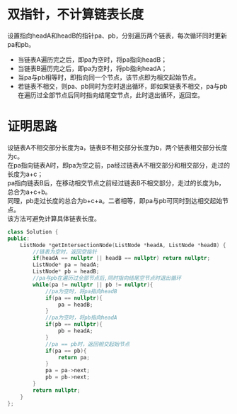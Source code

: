 # 双指针，不计算链表长度
设置指向headA和headB的指针pa、pb，分别遍历两个链表，每次循环同时更新pa和pb。
* 当链表A遍历完之后，即pa为空时，将pa指向headB；
* 当链表B遍历完之后，即pa为空时，将pb指向headA；
* 当pa与pb相等时，即指向同一个节点，该节点即为相交起始节点。
* 若链表不相交，则pa、pb同时为空时退出循环，即如果链表不相交，pa与pb在遍历过全部节点后同时指向结尾空节点，此时退出循环，返回空。
# 证明思路
设链表A不相交部分长度为a，链表B不相交部分长度为b，两个链表相交部分长度为c。<br>
在pa指向链表A时，即pa为空之前，pa经过链表A不相交部分和相交部分，走过的长度为a+c；<br>
pa指向链表B后，在移动相交节点之前经过链表B不相交部分，走过的长度为b，总合为a+c+b。<br>
同理，pb走过长度的总合为b+c+a。二者相等，即pa与pb可同时到达相交起始节点。 <br>
该方法可避免计算具体链表长度。
```cpp
class Solution {
public:
    ListNode *getIntersectionNode(ListNode *headA, ListNode *headB) {
        //链表为空时，返回空指针
        if(headA == nullptr || headB == nullptr) return nullptr;
        ListNode* pa = headA;
        ListNode* pb = headB;
        //pa与pb在遍历过全部节点后,同时指向结尾空节点时退出循环
        while(pa != nullptr || pb != nullptr){
            //pa为空时，将pa指向headB
            if(pa == nullptr){
                pa = headB;
            }
            //pa为空时，将pb指向headA
            if(pb == nullptr){
                pb = headA;
            }
            //pa == pb时，返回相交起始节点
            if(pa == pb){
                return pa;
            }
            pa = pa->next;
            pb = pb->next;
        }
        return nullptr;
    }
};
```
